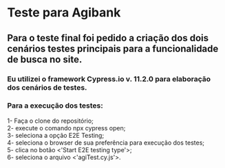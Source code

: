 # Teste para Agibank

## Para o teste final foi pedido a criação dos dois cenários testes principais para a funcionalidade de busca no site.

### Eu utilizei o framework Cypress.io v. 11.2.0 para elaboração dos cenários de testes.

### Para a execução dos testes:<br/>
1- Faça o clone do repositório;<br/>
2- execute o comando npx cypress open;<br/>
3- seleciona a opção E2E Testing;<br/>
4- seleciona o browser de sua preferência para execução dos testes;<br/>
5- clica no botão <'Start E2E testing type'>;<br/>
6- seleciona o arquivo <'agiTest.cy.js'>.
